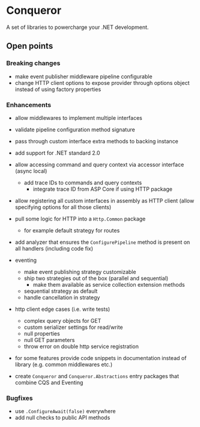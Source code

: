 # Conqueror

A set of libraries to powercharge your .NET development.

## Open points

### Breaking changes

- make event publisher middleware pipeline configurable
- change HTTP client options to expose provider through options object instead of using factory properties

### Enhancements

- allow middlewares to implement multiple interfaces
- validate pipeline configuration method signature
- pass through custom interface extra methods to backing instance
- add support for .NET standard 2.0
- allow accessing command and query context via accessor interface (async local)
  - add trace IDs to commands and query contexts
    - integrate trace ID from ASP Core if using HTTP package
- allow registering all custom interfaces in assembly as HTTP client (allow specifying options for all those clients)
- pull some logic for HTTP into a `Http.Common` package
  - for example default strategy for routes
- add analyzer that ensures the `ConfigurePipeline` method is present on all handlers (including code fix)

- eventing
  - make event publishing strategy customizable
  - ship two strategies out of the box (parallel and sequential)
    - make them available as service collection extension methods
  - sequential strategy as default
  - handle cancellation in strategy
- http client edge cases (i.e. write tests)
  - complex query objects for GET
  - custom serializer settings for read/write
  - null properties
  - null GET parameters
  - throw error on double http service registration

- for some features provide code snippets in documentation instead of library (e.g. common middlewares etc.)
- create `Conqueror` and `Conqueror.Abstractions` entry packages that combine CQS and Eventing

### Bugfixes

- use `.ConfigureAwait(false)` everywhere
- add null checks to public API methods
